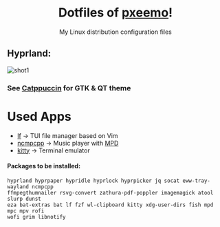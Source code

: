 <h1 align="center">Dotfiles of <a href="https://github.com/pxeemo">pxeemo</a>!</h1>
<p align="center">My Linux distribution configuration files</p>

## Hyprland:

![shot1](screenshots/view.avif)

### See [Catppuccin](https://catppuccin-website.vercel.app/) for GTK & QT theme

# Used Apps
- [lf](https://github.com/gokcehan/lf) &#8594; TUI file manager based on Vim
- [ncmpcpp](https://github.com/ncmpcpp/ncmpcpp) &#8594; Music player with [MPD](https://github.com/MusicPlayerDaemon/MPD)
- [kitty](https://github.com/kovidgoyal/kitty) &#8594; Terminal emulator

#### Packages to be installed:
```
hyprland hyprpaper hypridle hyprlock hyprpicker jq socat eww-tray-wayland ncmpcpp
ffmpegthumnailer rsvg-convert zathura-pdf-poppler imagemagick atool slurp dunst 
eza bat-extras bat lf fzf wl-clipboard kitty xdg-user-dirs fish mpd mpc mpv rofi 
wofi grim libnotify 
```
